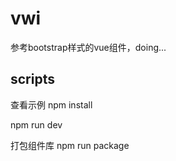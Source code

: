 # vwi

参考bootstrap样式的vue组件，doing...

## scripts

查看示例
npm install

npm run dev

打包组件库
npm run package
